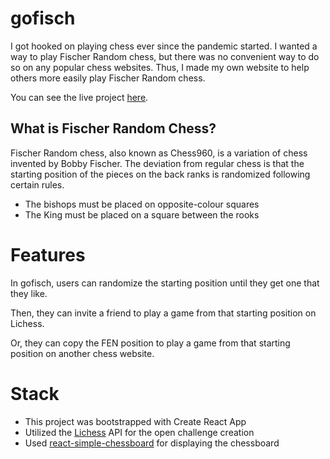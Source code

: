 # gofisch
I got hooked on playing chess ever since the pandemic started. I wanted a way to play Fischer Random chess, but there was no convenient way to do so on any popular chess websites. Thus, I made my own website to help others more easily play Fischer Random chess.

You can see the live project [here](https://gofisch.netlify.app).

## What is Fischer Random Chess?
Fischer Random chess, also known as Chess960, is a variation of chess invented by Bobby Fischer. The deviation from regular chess is that the starting position of the pieces on the back ranks is randomized following certain rules.
* The bishops must be placed on opposite-colour squares
* The King must be placed on a square between the rooks

# Features

In gofisch, users can randomize the starting position until they get one that they like.

Then, they can invite a friend to play a game from that starting position on Lichess.

Or, they can copy the FEN position to play a game from that starting position on another chess website.

# Stack
* This project was bootstrapped with Create React App
* Utilized the [Lichess](https://lichess.org/api) API for the open challenge creation
* Used [react-simple-chessboard](https://www.npmjs.com/package/react-simple-chessboard) for displaying the chessboard